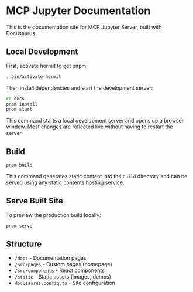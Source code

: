 # MCP Jupyter Documentation

This is the documentation site for MCP Jupyter Server, built with Docusaurus.

## Local Development

First, activate hermit to get pnpm:

```bash
. bin/activate-hermit
```

Then install dependencies and start the development server:

```bash
cd docs
pnpm install
pnpm start
```

This command starts a local development server and opens up a browser window. Most changes are reflected live without having to restart the server.

## Build

```bash
pnpm build
```

This command generates static content into the `build` directory and can be served using any static contents hosting service.

## Serve Built Site

To preview the production build locally:

```bash
pnpm serve
```

## Structure

- `/docs` - Documentation pages
- `/src/pages` - Custom pages (homepage)
- `/src/components` - React components
- `/static` - Static assets (images, demos)
- `docusaurus.config.ts` - Site configuration